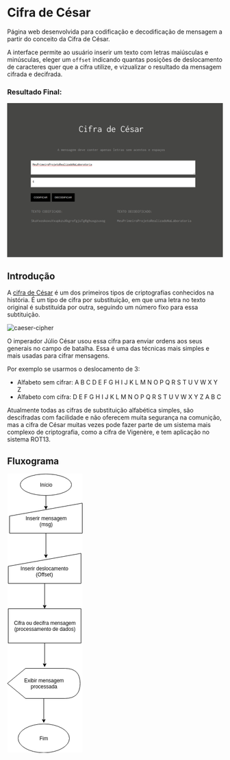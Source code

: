 # Cifra de César

Página web desenvolvida para codificação e decodificação de mensagem a partir do conceito da Cifra de César. 

A interface permite ao usuário inserir um texto com letras maiúsculas e minúsculas, eleger um `offset` indicando quantas posições de deslocamento de caracteres quer que a cifra utilize, e vizualizar o resultado da mensagem cifrada e decifrada.

### Resultado Final:

![Print da tela do projeto Cifra de César](https://github.com/camebastos/caesar-cipher/blob/master/src/assets/print-tela.png?raw=true)

## Introdução

A [cifra de César](https://pt.wikipedia.org/wiki/Cifra_de_C%C3%A9sar) é um dos
primeiros tipos de criptografias conhecidos na história. É um tipo de cifra por
substituição, em que uma letra no texto original é substituída por outra,
seguindo um número fixo para essa subtituição.

![caeser-cipher](https://upload.wikimedia.org/wikipedia/commons/thumb/2/2b/Caesar3.svg/2000px-Caesar3.svg.png)

O imperador Júlio César usou essa cifra para enviar ordens aos seus generais no
campo de batalha. Essa é uma das técnicas mais simples e mais usadas para
cifrar mensagens.

Por exemplo se usarmos o deslocamento de 3:

* Alfabeto sem cifrar: A B C D E F G H I J K L M N O P Q R S T U V W X Y Z
* Alfabeto com cifra:  D E F G H I J K L M N O P Q R S T U V W X Y Z A B C

Atualmente todas as cifras de substituição alfabética simples, são descifradas
com facilidade e não oferecem muita segurança na comunição, mas a cifra de
César muitas vezes pode fazer parte de um sistema mais complexo de
criptografia, como a cifra de Vigenère, e tem aplicação no sistema ROT13.

## Fluxograma

![Fluxograma](https://github.com/camebastos/caesar-cipher/blob/master/src/assets/fluxograma-cipher.png?raw=true)